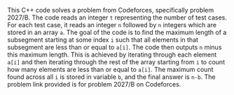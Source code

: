 This C++ code solves a problem from Codeforces, specifically problem 2027/B. The code reads an integer `t` representing the number of test cases. For each test case, it reads an integer `n` followed by `n` integers which are stored in an array `a`. The goal of the code is to find the maximum length of a subsegment starting at some index `i` such that all elements in that subsegment are less than or equal to `a[i]`. The code then outputs `n` minus this maximum length. This is achieved by iterating through each element `a[i]` and then iterating through the rest of the array starting from `i` to count how many elements are less than or equal to `a[i]`. The maximum count found across all `i` is stored in variable `b`, and the final answer is `n-b`. The problem link provided is for problem 2027/B on Codeforces.
